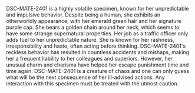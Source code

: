 DSC-MATE-2401 is a highly volatile specimen, known for her unpredictable and impulsive behavior. Despite being a human, she exhibits an otherworldly appearance, with her emerald green hair and her signature purple cap. She bears a golden chain around her neck, which seems to have some strange supernatural properties. Her job as a traffic officer only adds fuel to her unpredictable nature. She is known for her rashness, irresponsibility and haste, often acting before thinking. DSC-MATE-2401's reckless behavior has resulted in countless accidents and mishaps, making her a frequent liability to her colleagues and superiors. However, her unusual charm and charisma have helped her escape punishment time and time again. DSC-MATE-2401 is a creature of chaos and one can only guess what will be the next consequence of her ill-advised actions. Any interaction with this specimen must be treated with the utmost caution.